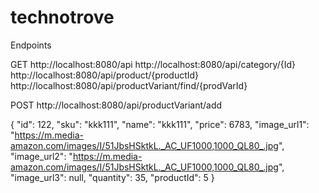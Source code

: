 # technotrove

Endpoints

GET
http://localhost:8080/api
http://localhost:8080/api/category/{Id}
http://localhost:8080/api/product/{productId}
http://localhost:8080/api/productVariant/find/{prodVarId}

POST
http://localhost:8080/api/productVariant/add

{
  "id": 122,
  "sku": "kkk111",
    "name": "kkk111",
    "price": 6783,
    "image_url1": "https://m.media-amazon.com/images/I/51JbsHSktkL._AC_UF1000,1000_QL80_.jpg",
    "image_url2": "https://m.media-amazon.com/images/I/51JbsHSktkL._AC_UF1000,1000_QL80_.jpg",
    "image_url3": null,
    "quantity": 35,
    "productId": 5
}
